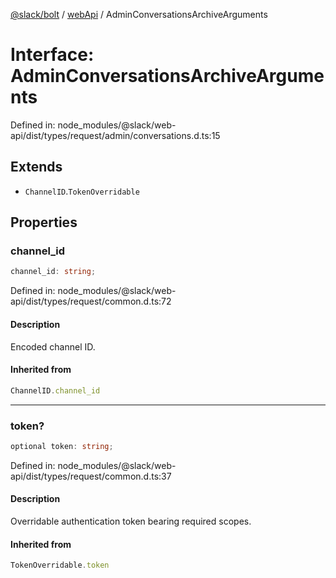 [@slack/bolt](../../../../index.md) / [webApi](../index.md) / AdminConversationsArchiveArguments

# Interface: AdminConversationsArchiveArguments

Defined in: node\_modules/@slack/web-api/dist/types/request/admin/conversations.d.ts:15

## Extends

- `ChannelID`.`TokenOverridable`

## Properties

### channel\_id

```ts
channel_id: string;
```

Defined in: node\_modules/@slack/web-api/dist/types/request/common.d.ts:72

#### Description

Encoded channel ID.

#### Inherited from

```ts
ChannelID.channel_id
```

***

### token?

```ts
optional token: string;
```

Defined in: node\_modules/@slack/web-api/dist/types/request/common.d.ts:37

#### Description

Overridable authentication token bearing required scopes.

#### Inherited from

```ts
TokenOverridable.token
```

